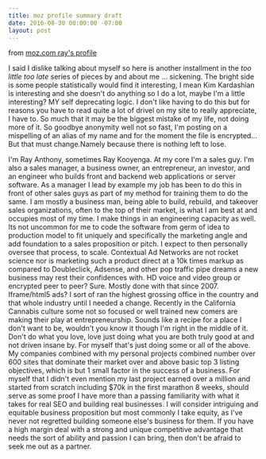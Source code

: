 ```yaml
---
title: moz profile summary draft
date: 2016-08-30 00:00:00 -07:00
layout: post
---
```


from [moz.com ray's profile](https://moz.com/community/users/415195)

I said I dislike talking about myself so here is another installment in the *too little too late* series of pieces by and about me ... sickening. The bright side is some people statistically would find it interesting, I mean Kim Kardashian is interesting and she doesn't do anything so I do a lot, maybe I'm a little interesting? MY self deprecating logic. I don't like having to do this but for reasons you have to read quite a lot of drivel on my site to really appreciate, I have to. So much that it may be the biggest mistake of my life, not doing more of it. So goodbye anonymity well not so fast, I'm posting on a mispelling of an alias of my name and for the moment the file is encrypted... But that must change.Namely because there is nothing left to lose.


I'm Ray Anthony, sometimes Ray Kooyenga. At my core I'm a sales guy. I'm also a sales manager, a business owner, an entrepreneur, an investor, and an engineer who builds front and backend web applications or server software. As a manager I lead by example my job has been to do this in front of other sales guys as part of my method for training them to do the same. I am mostly a business man, being able to build, rebuild, and takeover sales organizations, often to the top of their market, is what I am best at and occupies most of my time. I make things in an engineering capacity as well. Its not uncommon for me to code the software from germ of idea to production model to fit uniquely and specifically the marketing angle and add foundation to a sales proposition or pitch. I expect to then personally oversee that process, to scale. Contextual Ad Networks are not rocket science nor is marketing such a product direct at a 10k times markup as compared to Doubleclick, Adsense, and other pop traffic pipe dreams a new business may rest their confidences with. HD voice and video group or encrypted peer to peer? Sure. Mostly done with that since 2007. Iframe/html5 ads? I sort of ran the highest grossing office in the country and that whole industry until I needed a change. Recently in the California Cannabis culture some not so focused or well trained new comers are making their play at entrepreneurship. Sounds like a recipe for a place I don't want to be, wouldn't you know it though I'm right in the middle of it. Don't do what you love, love just doing what you are both truly good at and not driven insane by. For myself that's just doing some or all of the above. My companies combined with my personal projects combined number over 600 sites that dominate their market over and above basic top 3 listing objectives, which is but 1 small factor in the success of a business. For myself that I didn't even mention my last project earned over a million and started from scratch including $70k in the first marathon 8 weeks, should serve as some proof I have more than a passing familiarity with what it takes for real SEO and building real businesses. I will consider intriguing and equitable business proposition but most commonly I take equity, as I've never not regretted building someone else's business for them. If you have a high margin deal with a strong and unique competitive advantage that needs the sort of ability and passion I can bring, then don't be afraid to seek me out as a partner.
